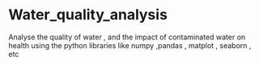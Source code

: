# Water_quality_analysis
Analyse the quality of water , and the impact of contaminated water on health using the python libraries  like numpy ,pandas , matplot , seaborn , etc 
